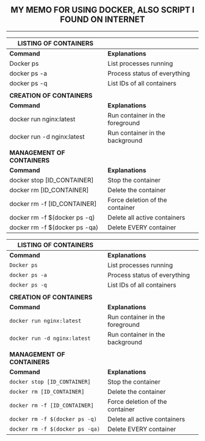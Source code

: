 <h2 align = "center"> MY MEMO FOR USING DOCKER, ALSO SCRIPT I FOUND ON INTERNET</h2>
<hr>

|          **LISTING OF CONTAINERS**          |                                     |
|---------------------------------------------|------------------------------------ |
| **Command**                                 | **Explanations**                    |
| Docker ps                                   | List processes running              |
| docker ps -a                                | Process status of everything        |
| docker ps -q                                | List IDs of all containers          |
|                                             |                                     |
|         **CREATION OF CONTAINERS**          |                                     |
| **Command**                                 | **Explanations**                    |
| docker run nginx:latest                     | Run container in the foreground     |
| docker run -d nginx:latest                  | Run container in the background     |
|                                             |                                     |
|     **MANAGEMENT OF CONTAINERS**            |                                     |
| **Command**                                 | **Explanations**                    |
| docker stop [ID_CONTAINER]                  | Stop the container                  |
| docker rm [ID_CONTAINER]                    | Delete the container                |
| docker rm -f [ID_CONTAINER]                 | Force deletion of the container     |
| docker rm -f $(docker ps -q)                | Delete all active containers        |
| docker rm -f $(docker ps -qa)               | Delete EVERY container              |



| **LISTING OF CONTAINERS**       |                                     |
|---------------------------------|-------------------------------------|
| **Command**                     | **Explanations**                    |
| `Docker ps`                     | List processes running              |
| `docker ps -a`                  | Process status of everything        |
| `docker ps -q`                  | List IDs of all containers          |
|                                 |                                     |
| **CREATION OF CONTAINERS**      |                                     |
| **Command**                     | **Explanations**                    |
| `docker run nginx:latest`       | Run container in the foreground     |
| `docker run -d nginx:latest`    | Run container in the background     |
|                                 |                                     |
| **MANAGEMENT OF CONTAINERS**    |                                     |
| **Command**                     | **Explanations**                    |
| `docker stop [ID_CONTAINER]`    | Stop the container                  |
| `docker rm [ID_CONTAINER]`      | Delete the container                |
| `docker rm -f [ID_CONTAINER]`   | Force deletion of the container     |
| `docker rm -f $(docker ps -q)`  | Delete all active containers        |
| `docker rm -f $(docker ps -qa)` | Delete EVERY container              |
